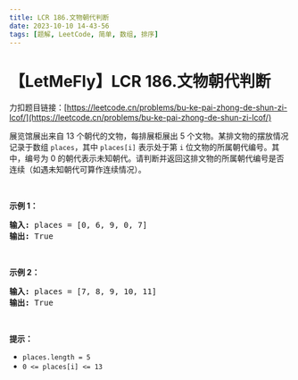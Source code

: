 ```yaml
---
title: LCR 186.文物朝代判断
date: 2023-10-10 14-43-56
tags: [题解, LeetCode, 简单, 数组, 排序]
---
```


# 【LetMeFly】LCR 186.文物朝代判断

力扣题目链接：[https://leetcode.cn/problems/bu-ke-pai-zhong-de-shun-zi-lcof/](https://leetcode.cn/problems/bu-ke-pai-zhong-de-shun-zi-lcof/)

<p>展览馆展出来自 13 个朝代的文物，每排展柜展出 5 个文物。某排文物的摆放情况记录于数组 <code>places</code>，其中 <code>places[i]</code> 表示处于第 <code>i</code> 位文物的所属朝代编号。其中，编号为 0 的朝代表示未知朝代。请判断并返回这排文物的所属朝代编号是否连续（如遇未知朝代可算作连续情况）。</p>

<p>&nbsp;</p>

<p><strong>示例&nbsp;1：</strong></p>

<pre>
<strong>输入: </strong>places = [0, 6, 9, 0, 7]
<strong>输出: </strong>True
</pre>

<p>&nbsp;</p>

<p><strong>示例&nbsp;2：</strong></p>

<pre>
<strong>输入: </strong>places = [7, 8, 9, 10, 11]
<strong>输出:</strong> True
</pre>

<p>&nbsp;</p>

<p><strong>提示：</strong></p>

<ul>
	<li><code>places.length = 5</code></li>
	<li><code>0 &lt;= places[i] &lt;= 13</code></li>
</ul>

<p>&nbsp;</p>


    